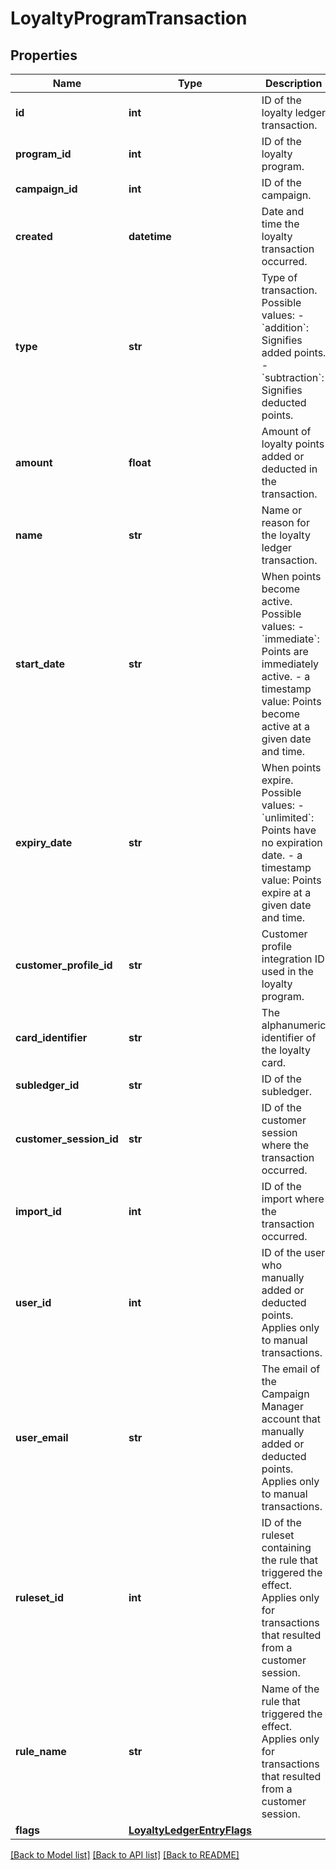 # LoyaltyProgramTransaction

## Properties
Name | Type | Description | Notes
------------ | ------------- | ------------- | -------------
**id** | **int** | ID of the loyalty ledger transaction. | 
**program_id** | **int** | ID of the loyalty program. | 
**campaign_id** | **int** | ID of the campaign. | [optional] 
**created** | **datetime** | Date and time the loyalty transaction occurred. | 
**type** | **str** | Type of transaction. Possible values:   - &#x60;addition&#x60;: Signifies added points.   - &#x60;subtraction&#x60;: Signifies deducted points.  | 
**amount** | **float** | Amount of loyalty points added or deducted in the transaction. | 
**name** | **str** | Name or reason for the loyalty ledger transaction. | 
**start_date** | **str** | When points become active. Possible values:   - &#x60;immediate&#x60;: Points are immediately active.   - a timestamp value: Points become active at a given date and time.  | 
**expiry_date** | **str** | When points expire. Possible values:   - &#x60;unlimited&#x60;: Points have no expiration date.   - a timestamp value: Points expire at a given date and time.  | 
**customer_profile_id** | **str** | Customer profile integration ID used in the loyalty program. | [optional] 
**card_identifier** | **str** | The alphanumeric identifier of the loyalty card.  | [optional] 
**subledger_id** | **str** | ID of the subledger. | 
**customer_session_id** | **str** | ID of the customer session where the transaction occurred. | [optional] 
**import_id** | **int** | ID of the import where the transaction occurred. | [optional] 
**user_id** | **int** | ID of the user who manually added or deducted points. Applies only to manual transactions. | [optional] 
**user_email** | **str** | The email of the Campaign Manager account that manually added or deducted points. Applies only to manual transactions. | [optional] 
**ruleset_id** | **int** | ID of the ruleset containing the rule that triggered the effect. Applies only for transactions that resulted from a customer session. | [optional] 
**rule_name** | **str** | Name of the rule that triggered the effect. Applies only for transactions that resulted from a customer session. | [optional] 
**flags** | [**LoyaltyLedgerEntryFlags**](LoyaltyLedgerEntryFlags.md) |  | [optional] 

[[Back to Model list]](../README.md#documentation-for-models) [[Back to API list]](../README.md#documentation-for-api-endpoints) [[Back to README]](../README.md)


